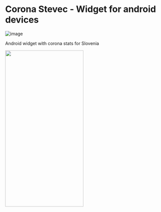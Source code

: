 
# Corona Stevec - Widget for android devices

![image](https://user-images.githubusercontent.com/71169333/165004513-f5dab26e-045d-40b3-9067-23e93c8626ad.png)


Android widget with corona stats for Slovenia

<img src="https://user-images.githubusercontent.com/71169333/199237259-43573e22-06c8-4c83-8f96-ea1c6591585e.png" width="250" height="500" />
